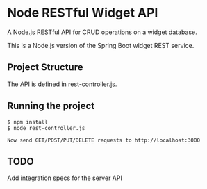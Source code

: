 # Node RESTful Widget API

A Node.js RESTful API for CRUD operations on a widget database.

This is a Node.js version of the Spring Boot widget REST service. 

## Project Structure

The API is defined in rest-controller.js. 

## Running the project

    $ npm install
    $ node rest-controller.js

    Now send GET/POST/PUT/DELETE requests to http://localhost:3000

## TODO

Add integration specs for the server API
